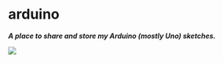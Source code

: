 # arduino
***A place to share and store my Arduino (mostly Uno) sketches.***  
  
[![](https://64.media.tumblr.com/4e2e57c2c7438d51d5c1cf8539f4c038/741b2f4128ee961d-e8/s500x750/bd90c622ae3e3d110251ee89608236ef26e34889.gif)]()  
